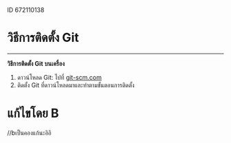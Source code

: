 ID 672110138

# วิธีการติดตั้ง Git

---

**วิธีการติดตั้ง Git บนเครื่อง**

1. ดาวน์โหลด Git: ไปที่ [git-scm.com](https://git-scm.com/downloads)
2. ติดตั้ง Git ที่ดาวน์โหลดมาและทำตามขั้นตอนการติดตั้ง


# แก้ไขโดย B

//bเป็นคองแก้นะอิอิ

